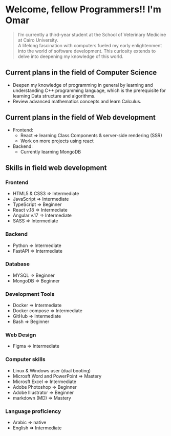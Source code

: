 # Welcome, fellow Programmers!! I'm Omar
> I’m currently a third-year student at the School of Veterinary Medicine at Cairo University. <br>
> A lifelong fascination with computers fueled my early enlightenment into the world of software development. This curiosity extends to delve into deepening my knowledge of this world. 

## Current plans in the field of Computer Science
- Deepen my knowledge of programming in general by learning and understanding C++ programming language, which is the prerequisite for learning Data structure and algorithms.
- Review advanced mathematics concepts and learn Calculus.

## Current plans in the field of Web development
- Frontend:
	- React => learning Class Components & server-side rendering (SSR)
 	- Work on more projects using react
- Backend:
	- Currently learning MongoDB

## Skills in field web development
### Frontend
- HTML5 & CSS3 			=> Intermediate
- JavaScript 			=> Intermediate
- TypeScript 			=> Beginner
- React v.18			=> Intermediate
- Angular v.17 			=> Intermediate
- SASS				=> Intermediate
### Backend
- Python			=> Intermediate
- FastAPI			=> Intermediate
### Database
- MYSQL 			=> Beginner
- MongoDB			=> Beginner
### Development Tools
- Docker 			=> Intermediate
- Docker compose 		=> Intermediate
- GitHub 			=> Intermediate
- Bash				=> Beginner
### Web Design
- Figma 			=> Intermediate

### Computer skills
- Linux & Windows user (dual booting)
- Microsft Word and PowerPoint 				=> Mastery
- Microsft Excel 					=> Intermediate
- Adobe Photoshop 					=> Beginner
- Adobe Illustrator 					=> Beginner
- markdown (MD)						=> Mastery

### Language proficiency
- Arabic 	=> native
- English 	=> Intermediate

<!--
**Omar-Ibrahim-0I/Omar-Ibrahim-0I** is a ✨ _special_ ✨ repository because its `README.md` (this file) appears on your GitHub profile.

Here are some ideas to get you started:

- 🔭 I’m currently working on ...
- 🌱 I’m currently learning ...
- 👯 I’m looking to collaborate on ...
- 🤔 I’m looking for help with ...
- 💬 Ask me about ...
- 📫 How to reach me: ...
- 😄 Pronouns: ...
- ⚡ Fun fact: ...
-->
